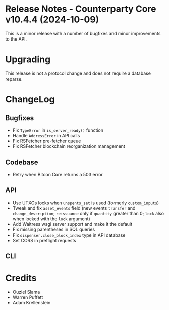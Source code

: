 # Release Notes - Counterparty Core v10.4.4 (2024-10-09)

This is a minor release with a number of bugfixes and minor improvements to the API.

# Upgrading

This release is not a protocol change and does not require a database reparse.

# ChangeLog

## Bugfixes

- Fix `TypeError` in `is_server_ready()` function
- Handle `AddressError` in API calls
- Fix RSFetcher pre-fetcher queue
- Fix RSFetcher blockchain reorganization management

## Codebase

- Retry when Bitcon Core returns a 503 error

## API

- Use UTXOs locks when `unspents_set` is used (formerly `custom_inputs`)
- Tweak and fix `asset_events` field (new events `transfer` and `change_description`; `reissuance` only if `quantity` greater than 0; `lock` also when locked with the `lock` argument)
- Add Waitress wsgi server support and make it the default
- Fix missing parentheses in SQL queries
- Fix `dispenser.close_block_index` type in API database
- Set CORS in preflight requests

## CLI



# Credits

* Ouziel Slama
* Warren Puffett
* Adam Krellenstein
